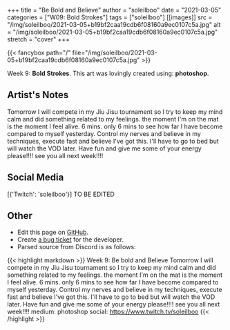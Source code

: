 +++
title =       "Be Bold and Believe"
author =      "soleilboo"
date =        "2021-03-05"
categories =  ["W09: Bold Strokes"]
tags =        ["soleilboo"]
[[images]]
                      src = "/img/soleilboo/2021-03-05+b19bf2caa19cdb6f08160a9ec0107c5a.jpg"
                      alt = "/img/soleilboo/2021-03-05+b19bf2caa19cdb6f08160a9ec0107c5a.jpg"
                      stretch = "cover"
+++


{{< fancybox path="/" file="/img/soleilboo/2021-03-05+b19bf2caa19cdb6f08160a9ec0107c5a.jpg" >}}


Week 9: **Bold Strokes**. This art was lovingly created using: **photoshop**.

## Artist's Notes

Tomorrow I will compete in my Jiu Jisu tournament so I try to keep my mind calm and did something related to my feelings. the moment I'm on the mat is the moment I feel alive. 6 mins. only 6 mins to see how far I have become compared to myself yesterday. Control my nerves and believe in my techniques, execute fast and believe I've got this. I'll have to go to bed but will watch the VOD later. Have fun and give me some of your energy please!!!! see you all next week!!!!

## Social Media

[{'Twitch': 'soleilboo'}] TO BE EDITED

## Other

- Edit this page on [GitHub](https://github.com/teaminkling/web-refresh/edit/main/blog/content/blog/soleilboo-week-9-2b7b.md).
- Create [a bug ticket](https://github.com/teaminkling/web-refresh/issues/new?assignees=&labels=bug&template=problem-report.md&title=) for the developer.
- Parsed source from Discord is as follows:

{{< highlight markdown >}}
Week 9: Be bold and Believe
Tomorrow I will compete in my Jiu Jisu tournament so I try to keep my mind calm and did something related to my feelings. the moment I'm on the mat is the moment I feel alive. 6 mins. only 6 mins to see how far I have become compared to myself yesterday. Control my nerves and believe in my techniques, execute fast and believe I've got this. I'll have to go to bed but will watch the VOD later. Have fun and give me some of your energy please!!!! see you all next week!!!! 
medium: photoshop
social: https://www.twitch.tv/soleilboo
{{< /highlight >}}